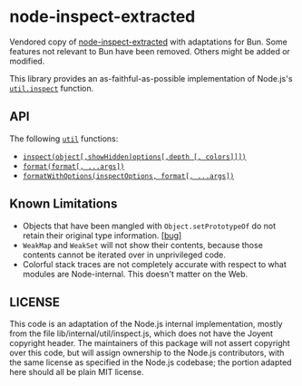 # node-inspect-extracted

Vendored copy of [node-inspect-extracted](https://github.com/hildjj/node-inspect-extracted) with adaptations for Bun.
Some features not relevant to Bun have been removed. Others might be added or modified.

This library provides an as-faithful-as-possible implementation of Node.js's
[`util.inspect`](https://nodejs.org/api/util.html#util_util_inspect_object_options) function.

## API

The following [`util`](https://nodejs.org/api/util.html) functions:

- [`inspect(object[,showHidden|options[,depth [, colors]]])`](https://nodejs.org/api/util.html#util_util_inspect_object_showhidden_depth_colors)
- [`format(format[, ...args])`](https://nodejs.org/api/util.html#util_util_format_format_args)
- [`formatWithOptions(inspectOptions, format[, ...args])`](https://nodejs.org/api/util.html#util_util_formatwithoptions_inspectoptions_format_args)

<!--And these extras:

- `stylizeWithColor(str, styleType)`: colorize `str` with ANSI escapes according to the styleType
- `stylizeWithHTML(str, styleType)`: colorize `str` with HTML span tags

## Colors

If you specify `{colors: true}` in the inspect options, you will get ANSI
escape codes, just as you would in Node. That's unlikely to be helpful to you
on the Web, so you might want `stylizeWithHTML`, which is also exported from the package:

```js
inspect(
  { a: 1 },
  {
    compact: false,
    stylize: stylizeWithHTML,
  },
);
```

which yields this ugly HTML:

```html
{ a: <span style="color:yellow;">1</span> }
```

If you want better HTML, the [lightly-documented](https://nodejs.org/api/util.html#util_custom_inspection_functions_on_objects) `stylize` option requires
a function that takes two parameters, a string, and a class name. The mappings
from class names to colors is in `inspect.styles`, so start with this:

```js
function stylizeWithHTML(str, styleType) {
  const style = inspect.styles[styleType];
  if (style !== undefined) {
    return `<span style="color:${style};">${str}</span>`;
  }
  return str;
}
```-->

## Known Limitations

- Objects that have been mangled with `Object.setPrototypeOf`
  do not retain their original type information.
  [[bug](https://github.com/hildjj/node-inspect-extracted/issues/3)]
- `WeakMap` and `WeakSet` will not show their contents, because those contents
  cannot be iterated over in unprivileged code.
- Colorful stack traces are not completely accurate with respect to what
  modules are Node-internal. This doesn't matter on the Web.

## LICENSE

This code is an adaptation of the Node.js internal implementation, mostly from
the file lib/internal/util/inspect.js, which does not have the Joyent
copyright header. The maintainers of this package will not assert copyright
over this code, but will assign ownership to the Node.js contributors, with
the same license as specified in the Node.js codebase; the portion adapted
here should all be plain MIT license.
